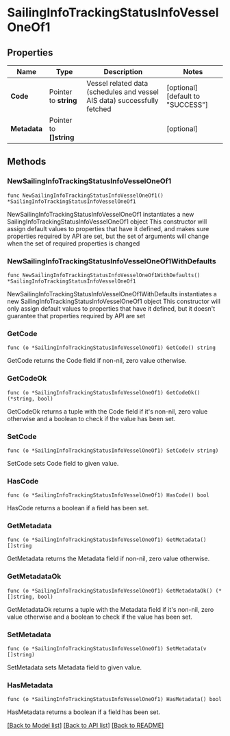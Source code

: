 # SailingInfoTrackingStatusInfoVesselOneOf1

## Properties

Name | Type | Description | Notes
------------ | ------------- | ------------- | -------------
**Code** | Pointer to **string** | Vessel related data (schedules and vessel AIS data) successfully fetched | [optional] [default to "SUCCESS"]
**Metadata** | Pointer to **[]string** |  | [optional] 

## Methods

### NewSailingInfoTrackingStatusInfoVesselOneOf1

`func NewSailingInfoTrackingStatusInfoVesselOneOf1() *SailingInfoTrackingStatusInfoVesselOneOf1`

NewSailingInfoTrackingStatusInfoVesselOneOf1 instantiates a new SailingInfoTrackingStatusInfoVesselOneOf1 object
This constructor will assign default values to properties that have it defined,
and makes sure properties required by API are set, but the set of arguments
will change when the set of required properties is changed

### NewSailingInfoTrackingStatusInfoVesselOneOf1WithDefaults

`func NewSailingInfoTrackingStatusInfoVesselOneOf1WithDefaults() *SailingInfoTrackingStatusInfoVesselOneOf1`

NewSailingInfoTrackingStatusInfoVesselOneOf1WithDefaults instantiates a new SailingInfoTrackingStatusInfoVesselOneOf1 object
This constructor will only assign default values to properties that have it defined,
but it doesn't guarantee that properties required by API are set

### GetCode

`func (o *SailingInfoTrackingStatusInfoVesselOneOf1) GetCode() string`

GetCode returns the Code field if non-nil, zero value otherwise.

### GetCodeOk

`func (o *SailingInfoTrackingStatusInfoVesselOneOf1) GetCodeOk() (*string, bool)`

GetCodeOk returns a tuple with the Code field if it's non-nil, zero value otherwise
and a boolean to check if the value has been set.

### SetCode

`func (o *SailingInfoTrackingStatusInfoVesselOneOf1) SetCode(v string)`

SetCode sets Code field to given value.

### HasCode

`func (o *SailingInfoTrackingStatusInfoVesselOneOf1) HasCode() bool`

HasCode returns a boolean if a field has been set.

### GetMetadata

`func (o *SailingInfoTrackingStatusInfoVesselOneOf1) GetMetadata() []string`

GetMetadata returns the Metadata field if non-nil, zero value otherwise.

### GetMetadataOk

`func (o *SailingInfoTrackingStatusInfoVesselOneOf1) GetMetadataOk() (*[]string, bool)`

GetMetadataOk returns a tuple with the Metadata field if it's non-nil, zero value otherwise
and a boolean to check if the value has been set.

### SetMetadata

`func (o *SailingInfoTrackingStatusInfoVesselOneOf1) SetMetadata(v []string)`

SetMetadata sets Metadata field to given value.

### HasMetadata

`func (o *SailingInfoTrackingStatusInfoVesselOneOf1) HasMetadata() bool`

HasMetadata returns a boolean if a field has been set.


[[Back to Model list]](../README.md#documentation-for-models) [[Back to API list]](../README.md#documentation-for-api-endpoints) [[Back to README]](../README.md)



